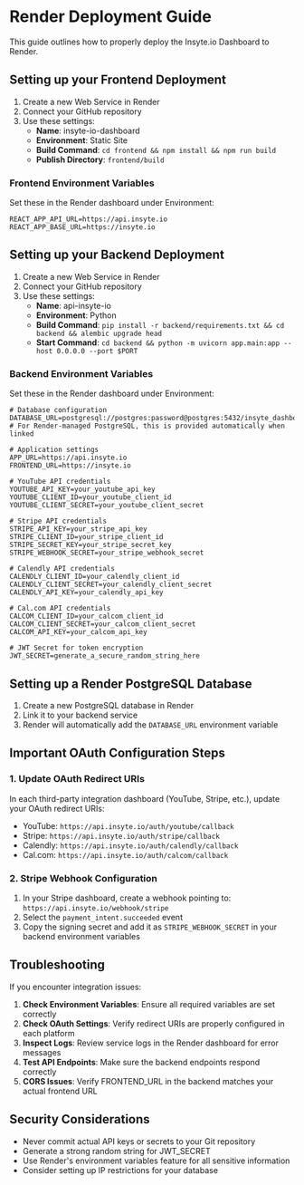 # Render Deployment Guide

This guide outlines how to properly deploy the Insyte.io Dashboard to Render.

## Setting up your Frontend Deployment

1. Create a new Web Service in Render
2. Connect your GitHub repository
3. Use these settings:
   - **Name**: insyte-io-dashboard
   - **Environment**: Static Site
   - **Build Command**: `cd frontend && npm install && npm run build`
   - **Publish Directory**: `frontend/build`

### Frontend Environment Variables

Set these in the Render dashboard under Environment:

```
REACT_APP_API_URL=https://api.insyte.io
REACT_APP_BASE_URL=https://insyte.io
```

## Setting up your Backend Deployment

1. Create a new Web Service in Render
2. Connect your GitHub repository
3. Use these settings:
   - **Name**: api-insyte-io
   - **Environment**: Python
   - **Build Command**: `pip install -r backend/requirements.txt && cd backend && alembic upgrade head`
   - **Start Command**: `cd backend && python -m uvicorn app.main:app --host 0.0.0.0 --port $PORT`

### Backend Environment Variables

Set these in the Render dashboard under Environment:

```
# Database configuration
DATABASE_URL=postgresql://postgres:password@postgres:5432/insyte_dashboard
# For Render-managed PostgreSQL, this is provided automatically when linked

# Application settings
APP_URL=https://api.insyte.io
FRONTEND_URL=https://insyte.io

# YouTube API credentials
YOUTUBE_API_KEY=your_youtube_api_key
YOUTUBE_CLIENT_ID=your_youtube_client_id
YOUTUBE_CLIENT_SECRET=your_youtube_client_secret

# Stripe API credentials
STRIPE_API_KEY=your_stripe_api_key
STRIPE_CLIENT_ID=your_stripe_client_id
STRIPE_SECRET_KEY=your_stripe_secret_key
STRIPE_WEBHOOK_SECRET=your_stripe_webhook_secret

# Calendly API credentials
CALENDLY_CLIENT_ID=your_calendly_client_id
CALENDLY_CLIENT_SECRET=your_calendly_client_secret
CALENDLY_API_KEY=your_calendly_api_key

# Cal.com API credentials
CALCOM_CLIENT_ID=your_calcom_client_id
CALCOM_CLIENT_SECRET=your_calcom_client_secret
CALCOM_API_KEY=your_calcom_api_key

# JWT Secret for token encryption
JWT_SECRET=generate_a_secure_random_string_here
```

## Setting up a Render PostgreSQL Database

1. Create a new PostgreSQL database in Render
2. Link it to your backend service
3. Render will automatically add the `DATABASE_URL` environment variable

## Important OAuth Configuration Steps

### 1. Update OAuth Redirect URIs

In each third-party integration dashboard (YouTube, Stripe, etc.), update your OAuth redirect URIs:

- YouTube: `https://api.insyte.io/auth/youtube/callback`
- Stripe: `https://api.insyte.io/auth/stripe/callback`
- Calendly: `https://api.insyte.io/auth/calendly/callback`
- Cal.com: `https://api.insyte.io/auth/calcom/callback`

### 2. Stripe Webhook Configuration

1. In your Stripe dashboard, create a webhook pointing to:
   `https://api.insyte.io/webhook/stripe`
2. Select the `payment_intent.succeeded` event
3. Copy the signing secret and add it as `STRIPE_WEBHOOK_SECRET` in your backend environment variables

## Troubleshooting

If you encounter integration issues:

1. **Check Environment Variables**: Ensure all required variables are set correctly
2. **Check OAuth Settings**: Verify redirect URIs are properly configured in each platform
3. **Inspect Logs**: Review service logs in the Render dashboard for error messages
4. **Test API Endpoints**: Make sure the backend endpoints respond correctly
5. **CORS Issues**: Verify FRONTEND_URL in the backend matches your actual frontend URL

## Security Considerations

- Never commit actual API keys or secrets to your Git repository
- Generate a strong random string for JWT_SECRET
- Use Render's environment variables feature for all sensitive information
- Consider setting up IP restrictions for your database
